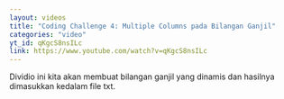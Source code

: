 ```yaml
---
layout: videos
title: "Coding Challenge 4: Multiple Columns pada Bilangan Ganjil"
categories: "video"
yt_id: qKgcS8nsILc
link: https://www.youtube.com/watch?v=qKgcS8nsILc
---
```

Dividio ini kita akan membuat bilangan ganjil yang dinamis dan hasilnya dimasukkan kedalam file txt.
